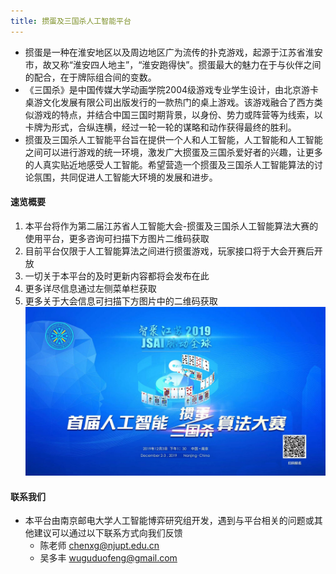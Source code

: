 ```yaml
---
title: 掼蛋及三国杀人工智能平台
---
```


+ 掼蛋是一种在淮安地区以及周边地区广为流传的扑克游戏，起源于江苏省淮安市，故又称“淮安四人地主”，“淮安跑得快”。掼蛋最大的魅力在于与伙伴之间的配合，在于牌际组合间的变数。
+ 《三国杀》是中国传媒大学动画学院2004级游戏专业学生设计，由北京游卡桌游文化发展有限公司出版发行的一款热门的桌上游戏。该游戏融合了西方类似游戏的特点，并结合中国三国时期背景，以身份、势力或阵营等为线索，以卡牌为形式，合纵连横，经过一轮一轮的谋略和动作获得最终的胜利。
+ 掼蛋及三国杀人工智能平台旨在提供一个人和人工智能，人工智能和人工智能之间可以进行游戏的统一环境，激发广大掼蛋及三国杀爱好者的兴趣，让更多的人真实贴近地感受人工智能。希望营造一个掼蛋及三国杀人工智能算法的讨论氛围，共同促进人工智能大环境的发展和进步。




#### 速览概要

1. 本平台将作为第二届江苏省人工智能大会-掼蛋及三国杀人工智能算法大赛的使用平台，更多咨询可扫描下方图片二维码获取
2. 目前平台仅限于人工智能算法之间进行掼蛋游戏，玩家接口将于大会开赛后开放
3. 一切关于本平台的及时更新内容都将会发布在此
4. 更多详尽信息通过左侧菜单栏获取
5. 更多关于大会信息可扫描下方图片中的二维码获取
![](./post.png)

#### 联系我们

+ 本平台由南京邮电大学人工智能博弈研究组开发，遇到与平台相关的问题或其他建议可以通过以下联系方式向我们反馈 
  + 陈老师 chenxg@njupt.edu.cn
  + 吴多丰 wuguduofeng@gmail.com

